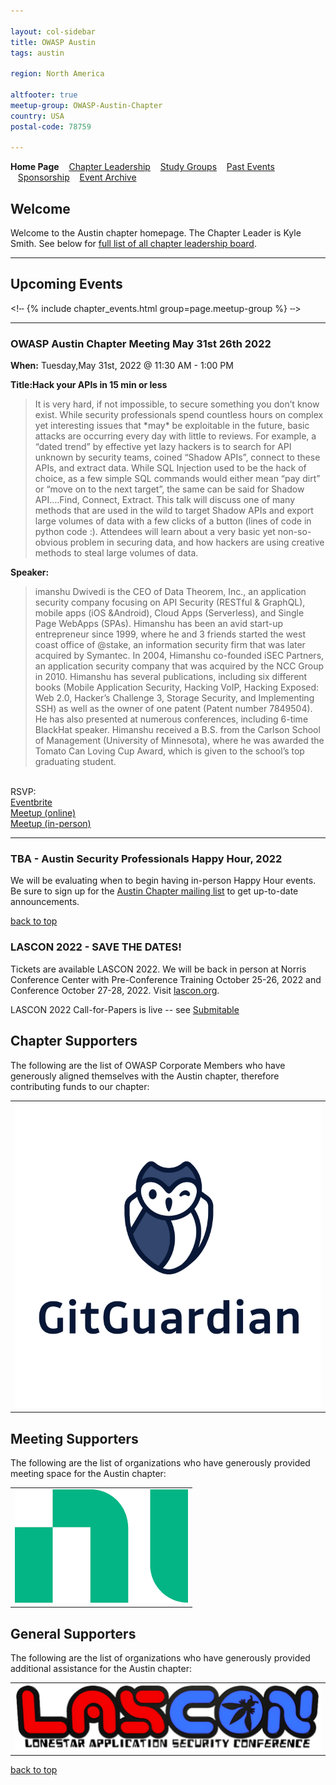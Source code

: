 ```yaml
---

layout: col-sidebar
title: OWASP Austin
tags: austin

region: North America

altfooter: true
meetup-group: OWASP-Austin-Chapter
country: USA
postal-code: 78759

---
```

<!-- rebuild -->
<strong>Home Page</strong>
&nbsp;&nbsp;&nbsp;[Chapter Leadership](leadership.md)
&nbsp;&nbsp;&nbsp;[Study Groups](studygroups.md)
&nbsp;&nbsp;&nbsp;[Past Events](pastevents.md)
&nbsp;&nbsp;&nbsp;[Sponsorship](sponsorship.md)
&nbsp;&nbsp;&nbsp;[Event Archive](pasteventsarchive.md)

Welcome
-------
Welcome to the Austin chapter homepage. The Chapter Leader is Kyle Smith. See below for [full list of all chapter leadership board](leadership.md).

<hr/>

## Upcoming Events

<!╌ {% include chapter_events.html group=page.meetup-group %} ╌>

<hr>

### OWASP Austin Chapter Meeting May 31st 26th 2022 ###

**When:** Tuesday,May 31st, 2022 @ 11:30 AM - 1:00 PM

**Title:Hack your APIs in 15 min or less** 
<blockquote> 
 It is very hard, if not impossible, to secure something you don’t know exist. While security professionals spend countless hours on complex yet interesting issues that *may* be exploitable in the future, basic attacks are occurring every day with little to reviews. For example, a “dated trend” by effective yet lazy hackers is to search for API unknown by security teams, coined “Shadow APIs”, connect to these APIs, and extract data. While SQL Injection used to be the hack of choice, as a few simple SQL commands would either mean “pay dirt” or “move on to the next target”, the same can be said for Shadow API….Find, Connect, Extract. This talk will discuss one of many methods that are used in the wild to target Shadow APIs and export large volumes of data with a few clicks of a button (lines of code in python code :). Attendees will learn about a very basic yet non-so-obvious problem in securing data, and how hackers are using creative methods to steal large volumes of data.</blockquote>

**Speaker:** 
<blockquote>
imanshu Dwivedi is the CEO of Data Theorem, Inc., an application security company focusing on API Security (RESTful & GraphQL), mobile apps (iOS &Android), Cloud Apps (Serverless), and Single Page WebApps (SPAs). Himanshu has been an avid start-up entrepreneur since 1999, where he and 3 friends started the west coast office of @stake, an information security firm that was later acquired by Symantec. In 2004, Himanshu co-founded iSEC Partners, an application security company that was acquired by the NCC Group in 2010. Himanshu has several publications, including six different books (Mobile Application Security, Hacking VoIP, Hacking Exposed: Web 2.0, Hacker’s Challenge 3, Storage Security, and Implementing SSH) as well as the owner of one patent (Patent number 7849504). He has also presented at numerous conferences, including 6-time BlackHat speaker. Himanshu received a B.S. from the Carlson School of Management (University of Minnesota), where he was awarded the Tomato Can Loving Cup Award, which is given to the school’s top graduating student.
</blockquote>
<br>
RSVP:<br>      
<a href="https://owasp-austin-2022-may.eventbrite.com">Eventbrite</a><br>
<a href="https://www.meetup.com/OWASP-Austin-Chapter/events/285771267/">Meetup (online)</a><br>
<a href="https://www.meetup.com/OWASP-Austin-Chapter/events/285199315/">Meetup (in-person)</a><br>

<hr>

### TBA - Austin Security Professionals Happy Hour, 2022 ###

We will be evaluating when to begin having in-person Happy Hour events. Be sure to sign up for the <a href="https://groups.google.com/a/owasp.org/g/austin-chapter" target="_blank">Austin Chapter mailing list</a> to get up-to-date announcements.

[back to top](#welcome)

### LASCON 2022 - SAVE THE DATES! ###

Tickets are available LASCON 2022. We will be back in person at Norris Conference Center with Pre-Conference Training October 25-26, 2022 and Conference October 27-28, 2022. Visit <a href="https://lascon.org/" target="_blank">lascon.org</a>.

LASCON 2022 Call-for-Papers is live -- see <a href="https://owasp.submittable.com/submit/223238/lascon-2022-call-for-papers-cfp">Submitable</a>

Chapter Supporters
----------------
The following are the list of OWASP Corporate Members who have generously aligned themselves with the Austin chapter, therefore contributing funds to our chapter:

<table cellpadding="15" cellspacing="0">
<tr>
<td>
<a href="https://www.gitguardian.com"><img src="assets/images/GitGuardian_Logo_Vertical.png" alt="GitGuardian"/></a>
</td>
</tr>
</table>

Meeting Supporters
----------------
The following are the list of organizations who have generously provided meeting space for the Austin chapter:
<table cellpadding="15" cellspacing="0">
<tr>
<td>
  <a href="https://www.ni.com"><img src="assets/images/ni.png" alt="NI"/></a>
</td>
</tr>
</table>

General Supporters
----------------
The following are the list of organizations who have generously provided additional assistance for the Austin chapter:
<table cellpadding="15" cellspacing="0">
<tr>
<td>
  <a href="https://www.lascon.org"><img src="assets/images/Lascon500x109.jpg" alt="LASCON"/></a>
</td>
</tr>
</table>

[back to top](#welcome)
